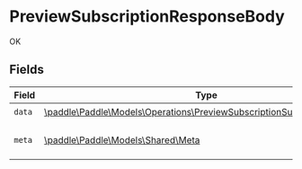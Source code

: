 # PreviewSubscriptionResponseBody

OK


## Fields

| Field                                                                                                                                        | Type                                                                                                                                         | Required                                                                                                                                     | Description                                                                                                                                  |
| -------------------------------------------------------------------------------------------------------------------------------------------- | -------------------------------------------------------------------------------------------------------------------------------------------- | -------------------------------------------------------------------------------------------------------------------------------------------- | -------------------------------------------------------------------------------------------------------------------------------------------- |
| `data`                                                                                                                                       | [\paddle\Paddle\Models\Operations\PreviewSubscriptionSubscriptionPreview](../../models/operations/PreviewSubscriptionSubscriptionPreview.md) | :heavy_check_mark:                                                                                                                           | N/A                                                                                                                                          |
| `meta`                                                                                                                                       | [\paddle\Paddle\Models\Shared\Meta](../../models/shared/Meta.md)                                                                             | :heavy_check_mark:                                                                                                                           | Information about this response.                                                                                                             |